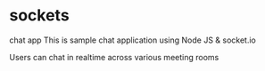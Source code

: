# sockets
chat app
This is sample chat application using Node JS & socket.io

Users can chat in realtime across various meeting rooms
